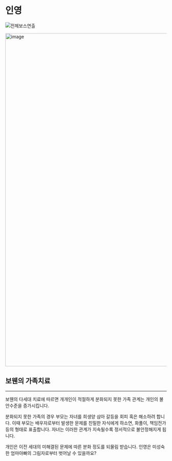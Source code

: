 # 인영
 
 ![전체보스연출](https://user-images.githubusercontent.com/46564046/235314111-4ea7c630-a4f5-4a8a-b34b-5859ca31969c.gif)
 
<img width="1038" alt="image" src="https://user-images.githubusercontent.com/46564046/235314581-ef8dc954-d9ae-4a9d-b919-ef99c3058e7c.png">

## 보웬의 가족치료

---

보웬의 다세대 치료에 따르면 개개인이 적절하게 분화되지 못한 가족 관계는 개인의 불안수준을 증가시킵니다. 

분화되지 못한 가족의 경우 부모는 자녀를 희생양 삼아 갈등을 회피 혹은 해소하려 합니다.
이때 부모는 배우자로부터 발생한 문제를 친밀한 자식에게 하소연, 화풀이, 책임전가 등의 형태로 표출합니다.
자녀는 이러한 관계가 지속될수록 정서적으로 불안정해지게 됩니다.

개인은 이전 세대의 미해결된 문제에 따른 분화 정도를 되물림 받습니다.
인영은 미성숙한 엄마아빠의 그림자로부터 벗어날 수 있을까요?
